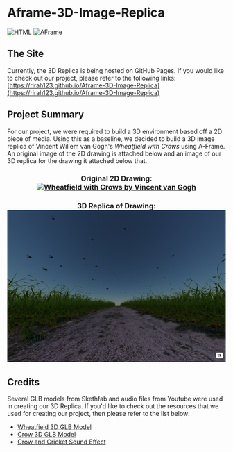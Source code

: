 # Aframe-3D-Image-Replica
[![HTML](https://img.shields.io/badge/HTML-E34F26?style=for-the-badge&logo=HTML5&logoColor=white)]()
[![AFrame](https://img.shields.io/badge/AFrame-EF2D5E?style=for-the-badge&logo=AFrame&logoColor=white)]()

## The Site
Currently, the 3D Replica is being hosted on GitHub Pages. If you would like to check out our project, please refer to the following links:
[https://rirah123.github.io/Aframe-3D-Image-Replica](https://rirah123.github.io/Aframe-3D-Image-Replica)

## Project Summary

For our project, we were required to build a 3D environment based off a 2D piece of media. Using this as a baseline, we decided to build a 3D image replica of Vincent Willem van Gogh's *Wheatfield with Crows* using A-Frame. An original image of the 2D drawing is attached below and an image of our 3D replica for the drawing it attached below that.

<h3 align="center">
    Original 2D Drawing:<br/>
    <a href="https://en.wikipedia.org/wiki/Wheatfield_with_Crows" target="_blank"> <img src="https://upload.wikimedia.org/wikipedia/commons/d/d3/Vincent_Van_Gogh_-_Wheatfield_with_Crows.jpg" height="350" width="700" alt="Wheatfield with Crows by Vincent van Gogh"></a>
</h3>

<h3 align="center">
    3D Replica of Drawing:<br/>
    <a href="https://rirah123.github.io/Aframe-3D-Image-Replica" target="_blank"> <img src="assets/3D-Environment-Replica.png" height="350" width="700" alt="3D Replica of Wheatfield with Crows"></a>
  </div>
</h3>

## Credits
Several GLB models from Skethfab and audio files from Youtube were used in creating our 3D Replica. If you'd like to check out the resources that we used for creating our project, then please refer to the list below:
- [Wheatfield 3D GLB Model](https://sketchfab.com/3d-models/dusty-path-in-the-fields-1386c844619e4006a916383158f7ade5)
- [Crow 3D GLB Model](https://sketchfab.com/3d-models/flying-crow-blacksmiths-workshop-assets-3ecfc0834b5b4883b840d0426c267efe)
- [Crow and Cricket Sound Effect](https://www.youtube.com/watch?v=oT_Pbxpwlpc&ab_channel=WhatElseIsThere%3F)
